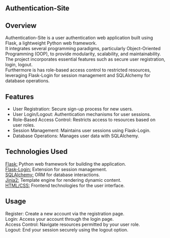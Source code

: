 ## **Authentication-Site**

## **Overview**
Authentication-Site is a user authentication web application built using Flask, a lightweight Python web framework. <br>
It integrates several programming paradigms, particularly Object-Oriented Programming (OOP), to provide modularity, scalability, and maintainability. <br>
The project incorporates essential features such as secure user registration, login, logout.<br>
Furthermore is has role-based access control to restricted resources, leveraging Flask-Login for session management and SQLAlchemy for database operations.<br>

## **Features**
- User Registration: Secure sign-up process for new users.<br>
- User Login/Logout: Authentication mechanisms for user sessions.<br>
- Role-Based Access Control: Restricts access to resources based on user roles.<br>
- Session Management: Maintains user sessions using Flask-Login.<br>
- Database Operations: Manages user data with SQLAlchemy.

## **Technologies Used**
<ins> Flask:</ins> Python web framework for building the application.<br>
<ins> Flask-Login:</ins> Extension for session management.<br>
<ins> SQLAlchemy:</ins> ORM for database interactions.<br>
<ins> Jinja2:</ins> Template engine for rendering dynamic content.<br>
<ins> HTML/CSS:</ins> Frontend technologies for the user interface.<br>

## **Usage**
Register: Create a new account via the registration page.<br>
Login: Access your account through the login page.<br>
Access Control: Navigate resources permitted by your user role.<br>
Logout: End your session securely using the logout option.<br>
